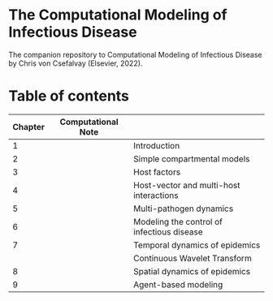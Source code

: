 # The Computational Modeling of Infectious Disease

The companion repository to Computational Modeling of Infectious Disease by Chris von Csefalvay (Elsevier, 2022).


# Table of contents

| Chapter | Computational Note |                          |
|---	|---	|--------------------------------------------	|
| 1 	|   	| Introduction                               	|
| 2 	|   	| Simple compartmental models                	|
| 3 	|   	| Host factors                               	|
| 4 	|   	| Host-vector and multi-host interactions    	|
| 5 	|   	| Multi-pathogen dynamics                    	|
| 6 	|   	| Modeling the control of infectious disease 	|
| 7 	|   	| Temporal dynamics of epidemics             	|
|   	|   	| Continuous Wavelet Transform               	|
| 8 	|   	| Spatial dynamics of epidemics              	|
| 9 	|   	| Agent-based modeling                       	|
